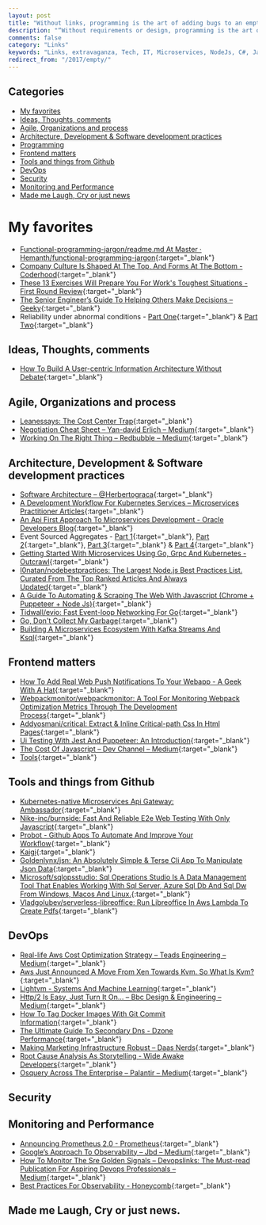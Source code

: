 ```yaml
---
layout: post
title: "Without links, programming is the art of adding bugs to an empty text file."
description: "“Without requirements or design, programming is the art of adding bugs to an empty text file.”"
comments: false
category: "Links"
keywords: "Links, extravaganza, Tech, IT, Microservices, NodeJs, C#, Javascript, Solution architecture"
redirect_from: "/2017/empty/"
---
```


## Categories ##
* [My favorites](#favorites)
* [Ideas, Thoughts, comments](#ideas)
* [Agile, Organizations and process](#agile)
* [Architecture, Development & Software development practices](#development)
* [Programming](#net)
* [Frontend matters](#web)
* [Tools and things from Github](#tools)
* [DevOps](#devops)
* [Security](#security)
* [Monitoring and Performance](#monitoring)
* [Made me Laugh, Cry or just news](#news)

# My favorites<a name="favorites"></a> #
* [Functional-programming-jargon/readme.md At Master · Hemanth/functional-programming-jargon](https://github.com/hemanth/functional-programming-jargon/blob/master/readme.md){:target="_blank"}
* [Company Culture Is Shaped At The Top, And Forms At The Bottom - Coderhood](https://www.coderhood.com/on-company-culture/){:target="_blank"}
* [These 13 Exercises Will Prepare You For Work's Toughest Situations - First Round Review](http://firstround.com/review/these-13-exercises-will-prepare-you-for-works-toughest-situations/){:target="_blank"}
* [The Senior Engineer’s Guide To Helping Others Make Decisions – Geeky](http://silverwraith.com/blog/2017/10/the-senior-engineers-guide-to-helping-others-make-decisions/){:target="_blank"}
* Reliability under abnormal conditions - [Part One](https://www.thoughtworks.com/insights/blog/reliability-under-abnormal-conditions){:target="_blank"} & [Part Two](https://www.thoughtworks.com/insights/blog/reliability-under-abnormal-conditions-part-two){:target="_blank"}

## Ideas, Thoughts, comments <a name="ideas"></a> ##
* [How To Build A User-centric Information Architecture Without Debate](https://boagworld.com/content-strategy/information-architecture/){:target="_blank"}
## Agile, Organizations and process<a name="agile"></a> ##
* [Leanessays: The Cost Center Trap](http://www.leanessays.com/2017/11/the-cost-center-trap.html){:target="_blank"}
* [Negotiation Cheat Sheet – Yan-david Erlich – Medium](https://medium.com/@yanda/negotiation-cheat-sheet-31c73031956a){:target="_blank"}
* [Working On The Right Thing – Redbubble – Medium](https://medium.com/redbubble/working-on-the-right-thing-faeb1af73cfe){:target="_blank"}
## Architecture, Development & Software development practices <a name="development"></a> ##
* [Software Architecture – @Herbertograca](https://herbertograca.com/tag/software-architecture/){:target="_blank"}
* [A Development Workflow For Kubernetes Services – Microservices Practitioner Articles](https://articles.microservices.com/a-development-workflow-for-kubernetes-services-10ee017d752a){:target="_blank"}
* [An Api First Approach To Microservices Development - Oracle Developers Blog](https://blogs.oracle.com/developers/an-api-first-approach-to-microservices-development){:target="_blank"}
* Event Sourced Aggregates - [Part 1](http://www.horsdal-consult.dk/2017/10/event-sourced-aggregates-part-1-outline.html){:target="_blank"}, [Part 2](http://www.horsdal-consult.dk/2017/10/event-sourced-aggregates-part-2-where.html){:target="_blank"}, [Part 3](http://www.horsdal-consult.dk/2017/11/event-sourced-aggregates-part-3-clean.html){:target="_blank"} & [Part 4](http://www.horsdal-consult.dk/2017/11/event-sourced-aggregates-part-4-smart.html){:target="_blank"}
* [Getting Started With Microservices Using Go, Grpc And Kubernetes - Outcrawl](https://outcrawl.com/getting-started-microservices-go-grpc-kubernetes/){:target="_blank"}
* [I0natan/nodebestpractices: The Largest Node.js Best Practices List. Curated From The Top Ranked Articles And Always Updated](https://github.com/i0natan/nodebestpractices){:target="_blank"}
* [A Guide To Automating & Scraping The Web With Javascript (Chrome + Puppeteer + Node Js)](https://codeburst.io/a-guide-to-automating-scraping-the-web-with-javascript-chrome-puppeteer-node-js-b18efb9e9921){:target="_blank"}
* [Tidwall/evio: Fast Event-loop Networking For Go](https://github.com/tidwall/evio){:target="_blank"}
* [Go, Don't Collect My Garbage](https://blog.cloudflare.com/go-dont-collect-my-garbage/){:target="_blank"}
* [Building A Microservices Ecosystem With Kafka Streams And Ksql](https://www.confluent.io/blog/building-a-microservices-ecosystem-with-kafka-streams-and-ksql/){:target="_blank"}
## Frontend matters <a name="web"></a> ##
* [How To Add Real Web Push Notifications To Your Webapp - A Geek With A Hat](https://swizec.com/blog/add-real-web-push-notifications-webapp/swizec/7924){:target="_blank"}
* [Webpackmonitor/webpackmonitor: A Tool For Monitoring Webpack Optimization Metrics Through The Development Process](https://github.com/webpackmonitor/webpackmonitor){:target="_blank"}
* [Addyosmani/critical: Extract & Inline Critical-path Css In Html Pages](https://github.com/addyosmani/critical){:target="_blank"}
* [Ui Testing With Jest And Puppeteer: An Introduction](https://www.valentinog.com/blog/ui-testing-jest-puppetteer/){:target="_blank"}
* [The Cost Of Javascript – Dev Channel – Medium](https://medium.com/dev-channel/the-cost-of-javascript-84009f51e99e){:target="_blank"}
* [Tools](https://blog.mozilla.org/blog/2017/11/13/webassembly-in-browsers/){:target="_blank"}
## Tools and things from Github <a name="tools"></a> ##
* [Kubernetes-native Microservices Api Gateway: Ambassador](https://www.getambassador.io/){:target="_blank"}
* [Nike-inc/burnside: Fast And Reliable E2e Web Testing With Only Javascript](https://github.com/Nike-Inc/burnside){:target="_blank"}
* [Probot - Github Apps To Automate And Improve Your Workflow](https://probot.github.io/){:target="_blank"}
* [Kaigi](https://kaigiapp.com/){:target="_blank"}
* [Goldenlynx/jsn: An Absolutely Simple & Terse Cli App To Manipulate Json Data](https://github.com/goldenlynx/jsn){:target="_blank"}
* [Microsoft/sqlopsstudio: Sql Operations Studio Is A Data Management Tool That Enables Working With Sql Server, Azure Sql Db And Sql Dw From Windows, Macos And Linux.](https://github.com/Microsoft/sqlopsstudio){:target="_blank"}
* [Vladgolubev/serverless-libreoffice: Run Libreoffice In Aws Lambda To Create Pdfs](https://github.com/vladgolubev/serverless-libreoffice){:target="_blank"}
## DevOps<a name="devops"></a> ##
* [Real-life Aws Cost Optimization Strategy – Teads Engineering – Medium](https://medium.com/teads-engineering/real-life-aws-cost-optimization-strategy-at-teads-135268b0860f){:target="_blank"}
* [Aws Just Announced A Move From Xen Towards Kvm. So What Is Kvm?](https://medium.com/@dbclin/aws-just-announced-a-move-from-xen-towards-kvm-so-what-is-kvm-2091f123991){:target="_blank"}
* [Lightvm - Systems And Machine Learning](http://cnp.neclab.eu/projects/lightvm/){:target="_blank"}
* [Http/2 Is Easy, Just Turn It On… – Bbc Design & Engineering – Medium](https://medium.com/bbc-design-engineering/http-2-is-easy-just-turn-it-on-34baad2d1fb1){:target="_blank"}
* [How To Tag Docker Images With Git Commit Information](https://blog.scottlowe.org/2017/11/08/how-tag-docker-images-git-commit-information/){:target="_blank"}
* [The Ultimate Guide To Secondary Dns - Dzone Performance](https://dzone.com/articles/the-ultimate-guide-to-secondary-dns){:target="_blank"}
* [Making Marketing Infrastructure Robust – Daas Nerds](https://daasnerds.com/making-marketing-infrastructure-robust-8a630f6389c2){:target="_blank"}
* [Root Cause Analysis As Storytelling - Wide Awake Developers](http://www.michaelnygard.com/blog/2017/11/root-cause-analysis-as-storytelling/){:target="_blank"}
* [Osquery Across The Enterprise – Palantir – Medium](https://medium.com/@palantir/osquery-across-the-enterprise-3c3c9d13ec55){:target="_blank"}
## Security<a name="security"></a> ##

## Monitoring and Performance <a name="monitoring"></a> ##
* [Announcing Prometheus 2.0 - Prometheus](https://prometheus.io/blog/2017/11/08/announcing-prometheus-2-0/){:target="_blank"}
* [Google’s Approach To Observability – Jbd – Medium](https://medium.com/@rakyll/googles-approach-to-observability-frameworks-c89fc1f0e058){:target="_blank"}
* [How To Monitor The Sre Golden Signals – Devopslinks: The Must-read Publication For Aspiring Devops Professionals – Medium](https://medium.com/devopslinks/how-to-monitor-the-sre-golden-signals-1391cadc7524){:target="_blank"}
* [Best Practices For Observability - Honeycomb](https://honeycomb.io/blog/2017/11/best-practices-for-observability/){:target="_blank"}
## Made me Laugh, Cry or just news. <a name="news"></a> ##
